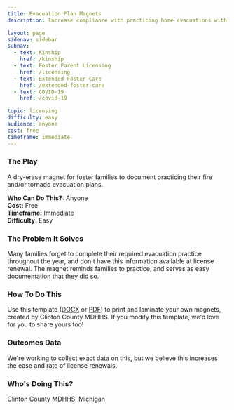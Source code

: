 ```yaml
---
title: Evacuation Plan Magnets
description: Increase compliance with practicing home evacuations with a simple magnet.

layout: page
sidenav: sidebar
subnav:
  - text: Kinship
    href: /kinship
  - text: Foster Parent Licensing
    href: /licensing
  - text: Extended Foster Care
    href: /extended-foster-care
  - text: COVID-19
    href: /covid-19

topic: licensing
difficulty: easy
audience: anyone
cost: free
timeframe: immediate
---
```



### The Play

A dry-erase magnet for foster families to document practicing their fire and/or tornado evacuation plans.

**Who Can Do This?:**
Anyone<br />
**Cost:**
Free<br />
**Timeframe:**
Immediate<br />
**Difficulty:**
Easy<br />

### The Problem It Solves

Many families forget to complete their required evacuation practice throughout the year, and don't have this information available at license renewal. The magnet reminds families to practice, and serves as easy documentation that they did so.

### How To Do This

Use this template ([DOCX](/assets/Emergency%20Fridge%20Decoration.docx) or [PDF](/assets/Emergency%20Fridge%20Decoration.pdf)) to print and laminate your own magnets, created by Clinton County MDHHS. If you modify this template, we'd love for you to share yours too!


### Outcomes Data

We're working to collect exact data on this, but we believe this increases the ease and rate of license renewals.

### Who's Doing This?

Clinton County MDHHS, Michigan

